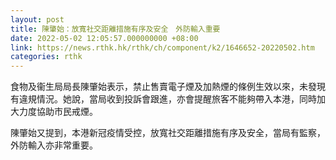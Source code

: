 ```yaml
---
layout: post
title: 陳肇始：放寬社交距離措施有序及安全　外防輸入重要
date: 2022-05-02 12:05:57.000000000 +08:00
link: https://news.rthk.hk/rthk/ch/component/k2/1646652-20220502.htm
categories: rthk
---
```


食物及衞生局局長陳肇始表示，禁止售賣電子煙及加熱煙的條例生效以來，未發現有違規情況。她說，當局收到投訴會跟進，亦會提醒旅客不能夠帶入本港，同時加大力度協助市民戒煙。

陳肇始又提到，本港新冠疫情受控，放寬社交距離措施有序及安全，當局有監察，外防輸入亦非常重要。
